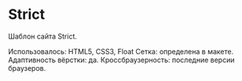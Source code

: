 # Strict

Шаблон сайта Strict.

Использовалось: HTML5, CSS3, Float
Сетка: определена в макете.
Адаптивность вёрстки: да.
Кроссбраузерность: последние версии браузеров.
